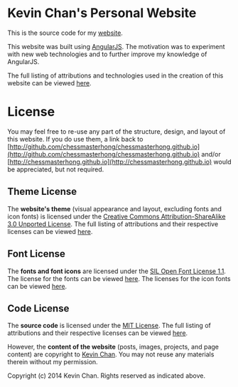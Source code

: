 # Kevin Chan's Personal Website

This is the source code for my [website](http://chessmasterhong.github.io).

This website was built using [AngularJS](http://angularjs.org). The motivation was to experiment with new web technologies and to further improve my knowledge of AngularJS.

The full listing of attributions and technologies used in the creation of this website can be viewed [here](http://chessmasterhong.github.io/#/credits).


# License

You may feel free to re-use any part of the structure, design, and layout of this website. If you do use them, a link back to [http://github.com/chessmasterhong/chessmasterhong.github.io](http://github.com/chessmasterhong/chessmasterhong.github.io) and/or [http://chessmasterhong.github.io](http://chessmasterhong.github.io) would be appreciated, but not required.

## Theme License

The **website's theme** (visual appearance and layout, excluding fonts and icon fonts) is licensed under the [Creative Commons Attribution-ShareAlike 3.0 Unported License](http://creativecommons.org/licenses/by-sa/3.0/). The full listing of attributions and their respective licenses can be viewed [here](/src/tasks/license.css).

## Font License

The **fonts and font icons** are licensed under the [SIL Open Font License 1.1](http://scripts.sil.org/cms/scripts/page.php?site_id=nrsi&id=OFL). The license for the fonts can be viewed [here](/src/fonts/lato/OFL.txt). The licenses for the icon fonts can be viewed [here](/src/fonts/fontello/LICENSE.txt).

## Code License

The **source code** is licensed under the [MIT License](LICENSE.txt). The full listing of attributions and their respective licenses can be viewed [here](/src/tasks/license.js).

However, the **content of the website** (posts, images, projects, and page content) are copyright to [Kevin Chan](http://github.com/chessmasterhong). You may not reuse any materials therein without my permission.


Copyright (c) 2014 Kevin Chan. Rights reserved as indicated above.
